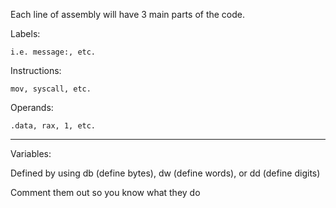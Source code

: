 
Each line of assembly will have 3 main parts of the code. 

Labels: 

	i.e. message:, etc. 

Instructions: 

	mov, syscall, etc. 

Operands: 

	.data, rax, 1, etc. 

-----------------------------------------

Variables: 

Defined by using db (define bytes), dw (define words), or dd (define digits)

Comment them out so you know what they do

